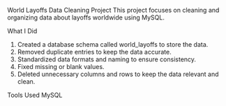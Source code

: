 World Layoffs Data Cleaning Project
This project focuses on cleaning and organizing data about layoffs worldwide using MySQL.

What I Did
1. Created a database schema called world_layoffs to store the data.
2. Removed duplicate entries to keep the data accurate.
3. Standardized data formats and naming to ensure consistency.
4. Fixed missing or blank values.
5. Deleted unnecessary columns and rows to keep the data relevant and clean.

Tools Used
MySQL


